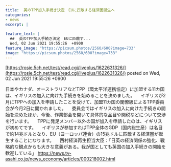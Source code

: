 ```yaml
---
title:  英のTPP加入手続き決定　EUに匹敵する経済圏誕生へ  
categories:
- news
excerpt: |
  
feature_text: |
  ##  英のTPP加入手続き決定　EUに匹敵す...
  Wed, 02 Jun 2021 19:55:26  +0900
feature_image: "https://picsum.photos/2560/600?image=733"
image: "https://picsum.photos/2560/600?image=733"
---
```


[https://rosie.5ch.net/test/read.cgi/liveplus/1622631326/](https://rosie.5ch.net/test/read.cgi/liveplus/1622631326/)
posted on Wed, 02 Jun 2021 19:55:26  +0900

<!--more-->

日本やカナダ、オーストラリアなどTPP（環太平洋連携協定）に加盟する11カ国は、イギリスの加入に向けた手続きを始めることを決めました。 　イギリスが2月にTPPへの加入を申請したことを受けて、加盟11カ国の閣僚級によるTPP委員会が今月2日に開かれました。 　委員会ではイギリスの加入に向けた手続きの開始を決めたほか、今後、作業部会を開いて具体的な品目や関税などについて交渉を行います。 　TPPに発足メンバー以外の国が加入を申請したのは、イギリスが初めてです。 　イギリスが参加すればTPP全体のGDP（国内総生産）は名目で約14兆ドルとなり、EU（ヨーロッパ連合）の15兆ドルに匹敵する経済圏が誕生することになります。 　西村経済再生担当大臣：「日英の経済関係の強化、戦略的な観点からも大きな意義がある。我が国としても英国の加入手続きの開始を歓迎している」 https://news.tv-asahi.co.jp/news_economy/articles/000218002.html
